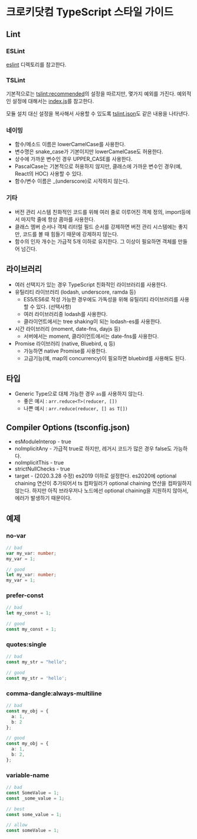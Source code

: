# 크로키닷컴 TypeScript 스타일 가이드

## Lint

### ESLint
[eslint](eslint) 디렉토리를 참고한다.

### TSLint

기본적으로는 [tslint:recommended](https://github.com/palantir/tslint/blob/master/src/configs/recommended.ts)의
설정을 따르지만, 몇가지 예외를 가진다.
예외적인 설정에 대해서는 [index.js](tslint/index.js)를 참고한다.

모듈 설치 대신 설정을 복사해서 사용할 수 있도록 [tslint.json](tslint/tslint.json)도 같은 내용을 나타낸다.

### 네이밍

* 함수/메소드 이름은 lowerCamelCase를 사용한다.
* 변수명은 snake_case가 기본이지만 lowerCamelCase도 허용한다.
* 상수에 가까운 변수인 경우 UPPER_CASE를 사용한다.
* PascalCase는 기본적으로 허용하지 않지만, 클래스에 가까운 변수인 경우(예, React의 HOC) 사용할 수 있다.
* 함수/변수 이름은 _(underscore)로 시작하지 않는다.

### 기타

* 버전 관리 시스템 친화적인 코드를 위해 여러 줄로 이루어진 객체 정의, import등에서 마지막 줄에 항상 콤마를 사용한다.
* 클래스 멤버 순서나 객체 리터럴 필드 순서를 강제하면 버전 관리 시스템에는 좋지만, 코드를 볼 때 힘들기 때문에 강제하지 않는다.
* 함수의 인자 개수는 가급적 5개 이하로 유지한다. 그 이상이 필요하면 객체를 만들어 넘긴다.

## 라이브러리

* 여러 선택지가 있는 경우 TypeScript 친화적인 라이브러리를 사용한다.
* 유틸리티 라이브러리 (lodash, underscore, ramda 등)
  * ES5/ES6로 작성 가능한 경우에도 가독성을 위해 유틸리티 라이브러리를 사용할 수 있다. (선택사항)
  * 여러 라이브러리중 lodash를 사용한다.
  * 클라이언트에서는 tree shaking이 되는 lodash-es를 사용한다.
* 시간 라이브러리 (moment, date-fns, dayjs 등)
  * 서버에서는 moment, 클라이언트에서는 date-fns를 사용한다.
* Promise 라이브러리 (native, Bluebird, q 등)
  * 가능하면 native Promise를 사용한다.
  * 고급기능(예, map의 concurrency)이 필요하면 bluebird를 사용해도 된다.

## 타입

* Generic Type으로 대체 가능한 경우 `as`를 사용하지 않는다.
  * 좋은 예시 : `arr.reduce<T>(reducer, [])`
  * 나쁜 예시 : `arr.reduce(reducer, [] as T[])`

## Compiler Options (tsconfig.json)

* esModuleInterop - true
* noImplicitAny - 가급적 true로 하지만, 레거시 코드가 많은 경우 false도 가능하다.
* noImplicitThis - true
* strictNullChecks - true
* target - (2020.3.28 수정) es2019 이하로 설정한다. es2020에 optional chaining 연산이 추가되어서 ts 컴파일러가 optional chaining 연산을 컴파일하지 않는다. 하지만 아직 브라우저나 노드에선 optional chaining을 지원하지 않아서, 에러가 발생하기 때문이다. 

## 예제

### no-var
```typescript
// bad
var my_var: number;
my_var = 1;

// good
let my_var: number;
my_var = 1;
```

### prefer-const
```typescript
// bad
let my_const = 1;

// good
const my_const = 1;
```

### quotes:single
```typescript
// bad
const my_str = "hello";

// good
const my_str = 'hello';
```

### comma-dangle:always-multiline
```typescript
// bad
const my_obj = {
  a: 1,
  b: 2
};

// good
const my_obj = {
  a: 1,
  b: 2,
};
```

### variable-name
```typescript
// bad
const SomeValue = 1;
const _some_value = 1;

// best
const some_value = 1;

// allow
const someValue = 1;
```
